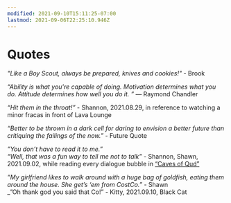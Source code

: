 ```yaml
---
modified: 2021-09-10T15:11:25-07:00
lastmod: 2021-09-06T22:25:10.946Z
---
```


# Quotes

_"Like a Boy Scout, always be prepared, knives and cookies!"_ - Brook

_“Ability is what you're capable of doing. Motivation determines what you do. Attitude determines how well you do it. ”_
― Raymond Chandler

_“Hit them in the throat!”_ - Shannon, 2021.08.29, in reference to watching a minor fracas in front of Lava Lounge

_“Better to be thrown in a dark cell for daring to envision a better future than critiquing the failings of the now.”_ - Future Quote

_”You don’t have to read it to me.”_
<br/>
_“Well, that was a fun way to tell me not to talk”_ - Shannon, Shawn, 2021.09.02, while reading every dialogue bubble in [“Caves of Qud”](https://www.cavesofqud.com/)

_”My girlfriend likes to walk around with a huge bag of goldfish, eating them around the house. She get’s ‘em from CostCo.”_ - Shawn
<br/>
_”Oh thank god you said that Co!” - Kitty, 2021.09.10, Black Cat
